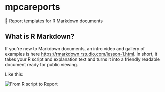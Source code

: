 # mpcareports
:bookmark_tabs: Report templates for R Markdown documents


## What is R Markdown?

If you're new to Markdown documents, an intro video and gallery of examples is here https://rmarkdown.rstudio.com/lesson-1.html. In short, it takes your R script and explanation text and turns it into a friendly readable document ready for public viewing. 

Like this: 

![From R script to Report](https://d33wubrfki0l68.cloudfront.net/96ec0c54c6d64ea2ec3665db9b3b781962ff6339/5cee1/lesson-images/how-3-output.png)
